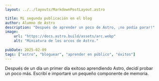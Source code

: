 ```yaml
---
layout: ../../layouts/MarkdownPostLayout.astro

title: Mi segunda publicación en el blog
author: Alumno de Astro
description: "Después de aprender un poco de Astro, ¡no podía parar!"
image: 
    url: "https://docs.astro.build/assets/arc.webp"
    alt: "Miniatura de los arcos de Astro."
    
pubDate: 2025-02-09
tags: ["astro", "bloguear", "aprender en público", "éxitos"]
---
```


Después de un día un primer día exitoso aprendiendo Astro, decidí probar un poco más. Escribí e importaré un pequeño componente de memoria.
